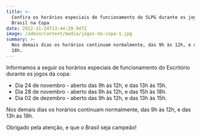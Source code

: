```yaml
---
title: >-
  Confira os horários especiais de funcionamento do SLPG durante os jogos do
  Brasil na Copa
date: 2022-11-24T13:44:29.947Z
image: /admin/content/media/jogos-da-copa-1.jpg
summary: >-
  Nos demais dias os horários continuam normalmente, das 9h às 12h, e das 13h às
  18h.
---
```

Informamos a seguir os horários especiais de funcionamento do Escritório durante os jogos da copa:

* Dia 24 de novembro - aberto das 9h às 12h, e das 13h às 15h.
* Dia 28 de novembro - aberto das 9h às 12h, e das 15h às 18h.
* Dia 02 de dezembro - aberto das 9h às 12h, e das 13h às 15h.

Nos demais dias os horários continuam normalmente, das 9h às 12h, e das 13h às 18h. 

Obrigado pela atenção, e que o Brasil seja campeão!
